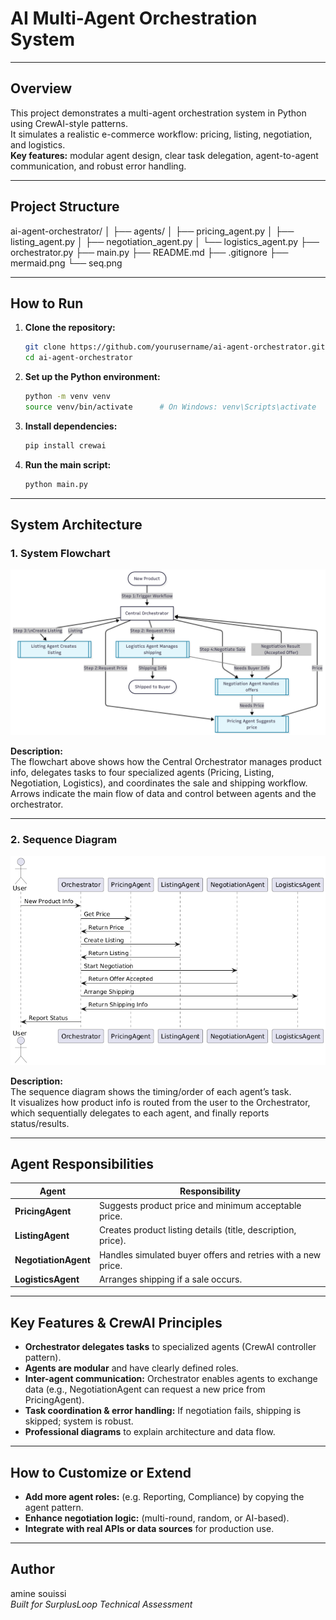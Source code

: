 # AI Multi-Agent Orchestration System

---

## **Overview**

This project demonstrates a multi-agent orchestration system in Python using CrewAI-style patterns.  
It simulates a realistic e-commerce workflow: pricing, listing, negotiation, and logistics.  
**Key features:** modular agent design, clear task delegation, agent-to-agent communication, and robust error handling.

---

## **Project Structure**


ai-agent-orchestrator/
│
├── agents/
│ ├── pricing_agent.py
│ ├── listing_agent.py
│ ├── negotiation_agent.py
│ └── logistics_agent.py
├── orchestrator.py
├── main.py
├── README.md
├── .gitignore
├── mermaid.png
└── seq.png




---

## **How to Run**

1. **Clone the repository:**
    ```bash
    git clone https://github.com/yourusername/ai-agent-orchestrator.git
    cd ai-agent-orchestrator
    ```

2. **Set up the Python environment:**
    ```bash
    python -m venv venv
    source venv/bin/activate      # On Windows: venv\Scripts\activate
    ```

3. **Install dependencies:**
    ```bash
    pip install crewai
    ```

4. **Run the main script:**
    ```bash
    python main.py
    ```

---

## **System Architecture**

### 1. System Flowchart

![System Flowchart](./mermaid.png)

**Description:**  
The flowchart above shows how the Central Orchestrator manages product info, delegates tasks to four specialized agents (Pricing, Listing, Negotiation, Logistics), and coordinates the sale and shipping workflow. Arrows indicate the main flow of data and control between agents and the orchestrator.

---

### 2. Sequence Diagram

![Sequence Diagram](./seq.png)

**Description:**  
The sequence diagram shows the timing/order of each agent’s task.  
It visualizes how product info is routed from the user to the Orchestrator, which sequentially delegates to each agent, and finally reports status/results.

---

## **Agent Responsibilities**

| Agent               | Responsibility                                                  |
|---------------------|----------------------------------------------------------------|
| **PricingAgent**        | Suggests product price and minimum acceptable price.             |
| **ListingAgent**        | Creates product listing details (title, description, price).     |
| **NegotiationAgent**    | Handles simulated buyer offers and retries with a new price.     |
| **LogisticsAgent**      | Arranges shipping if a sale occurs.                             |

---

## **Key Features & CrewAI Principles**

- **Orchestrator delegates tasks** to specialized agents (CrewAI controller pattern).
- **Agents are modular** and have clearly defined roles.
- **Inter-agent communication:** Orchestrator enables agents to exchange data (e.g., NegotiationAgent can request a new price from PricingAgent).
- **Task coordination & error handling:** If negotiation fails, shipping is skipped; system is robust.
- **Professional diagrams** to explain architecture and data flow.

---

## **How to Customize or Extend**

- **Add more agent roles:** (e.g. Reporting, Compliance) by copying the agent pattern.
- **Enhance negotiation logic:** (multi-round, random, or AI-based).
- **Integrate with real APIs or data sources** for production use.

---

## **Author**

amine souissi  
*Built for SurplusLoop Technical Assessment*
